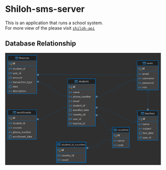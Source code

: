 # Shiloh-sms-server
This is an application that runs a school system. <br>
For more view of the please visit [`shiloh-api`](https://shiloh-server.onrender.com/)
## Database Relationship
![`database-pic`](./defaultdbpublic.png)
